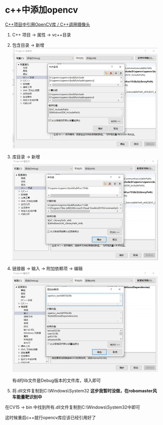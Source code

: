 # c++中添加opencv

[C++项目中引用OpenCV库 / C++调用摄像头](https://www.bilibili.com/read/cv15980459)
1. C++ 项目 -> 属性 -> vc++目录
2. 包含目录 -> 新增
   ![](2022-07-24-11-30-58.png)
3. 库目录 -> 新增
   ![](2022-07-24-11-31-44.png)
4. 链接器 -> 输入 -> 附加依赖项 -> 编辑
   ![](2022-07-24-11-32-32.png)

   有d的lib文件是Debug版本的文件库，填入即可
5. 将.dll文件复制到C:\Windows\System32 **这步我暂时没做，在robomaster风车能量靶识别中**

在CV15 -> bin 中找到所有.dll文件复制到C:\Windows\System32中即可


这时候重启c++就行opencv库应该已经引用好了
